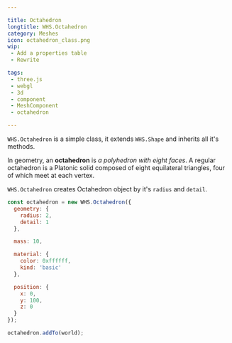 ```yaml
---

title: Octahedron
longtitle: WHS.Octahedron
category: Meshes
icon: octahedron_class.png
wip: 
 - Add a properties table
 - Rewrite

tags:
 - three.js
 - webgl
 - 3d
 - component
 - MeshComponent
 - octahedron

---
```


`WHS.Octahedron` is a simple class, it extends `WHS.Shape` and inherits all it's methods.

In geometry, an **octahedron** is *a polyhedron with eight faces*. A regular octahedron is a Platonic solid composed of eight equilateral triangles, four of which meet at each vertex.

`WHS.Octahedron` creates Octahedron object by it's `radius` and `detail`.


```javascript
const octahedron = new WHS.Octahedron({
  geometry: {
    radius: 2,
    detail: 1
  },

  mass: 10,

  material: {
    color: 0xffffff,
    kind: 'basic'
  },

  position: {
    x: 0,
    y: 100,
    z: 0
  }
});

octahedron.addTo(world);
```
